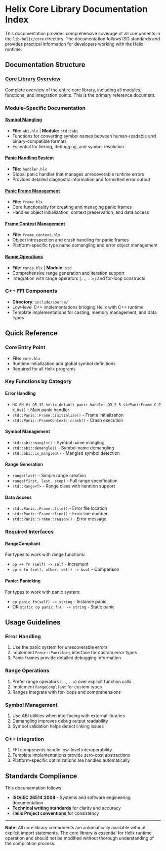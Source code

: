 # Helix Core Library Documentation Index

This documentation provides comprehensive coverage of all components in the `lib-helix/core` directory. The documentation follows ISO standards and provides practical information for developers working with the Helix runtime.

## Documentation Structure

### [Core Library Overview](core.md)
Complete overview of the entire core library, including all modules, functions, and integration points. This is the primary reference document.

### Module-Specific Documentation

#### [Symbol Mangling](symbol-mangling.md)
- **File:** `abi.hlx` | **Module:** `std::abi`
- Functions for converting symbol names between human-readable and binary-compatible formats
- Essential for linking, debugging, and symbol resolution

#### [Panic Handling System](panic-handling.md)
- **File:** `handler.hlx`
- Global panic handler that manages unrecoverable runtime errors
- Provides detailed diagnostic information and formatted error output

#### [Panic Frame Management](frame-management.md)
- **File:** `frame.hlx`
- Core functionality for creating and managing panic frames
- Handles object initialization, context preservation, and data access

#### [Frame Context Management](frame-context.md)
- **File:** `frame_context.hlx`
- Object introspection and crash handling for panic frames
- Platform-specific type name demangling and error object management

#### [Range Operations](range-operations.md)
- **File:** `range.hlx` | **Module:** `std`
- Comprehensive range generation and iteration support
- Integration with range operators (`..`, `..=`) and for-loop constructs

### C++ FFI Components
- **Directory:** `include/source/`
- Low-level C++ implementations bridging Helix with C++ runtime
- Template implementations for casting, memory management, and data types

## Quick Reference

### Core Entry Point
- **File:** `core.hlx`
- Runtime initialization and global symbol definitions
- Required for all Helix programs

### Key Functions by Category

#### Error Handling
- `HX_FN_Vi_Q5_32_helix_default_panic_handler_Q3_5_5_stdPanicFrame_C_PK_Rv()` - Main panic handler
- `std::Panic::Frame::initialize()` - Frame initialization
- `std::Panic::FrameContext::crash()` - Crash execution

#### Symbol Management  
- `std::abi::mangle()` - Symbol name mangling
- `std::abi::demangle()` - Symbol name demangling
- `std::abi::is_mangled()` - Mangled symbol detection

#### Range Generation
- `range(last)` - Simple range creation
- `range(first, last, step)` - Full range specification
- `std::Range<T>` - Range class with iteration support

#### Data Access
- `std::Panic::Frame::file()` - Error file location
- `std::Panic::Frame::line()` - Error line number
- `std::Panic::Frame::reason()` - Error message

### Required Interfaces

#### RangeCompliant
For types to work with range functions:
- `op ++ fn (self) -> self` - Increment
- `op < fn (self, other: self) -> bool` - Comparison

#### Panic::Panicking
For types to work with panic system:
- `op panic fn(self) -> string` - Instance panic
- OR `static op panic fn() -> string` - Static panic

## Usage Guidelines

### Error Handling
1. Use the panic system for unrecoverable errors
2. Implement `Panic::Panicking` interface for custom error types
3. Panic frames provide detailed debugging information

### Range Operations
1. Prefer range operators (`..`, `..=`) over explicit function calls
2. Implement `RangeCompliant` for custom types
3. Ranges integrate with for-loops and comprehensions

### Symbol Management
1. Use ABI utilities when interfacing with external libraries
2. Demangling improves debug output readability
3. Symbol validation helps detect linking issues

### C++ Integration
1. FFI components handle low-level interoperability
2. Template implementations provide zero-cost abstractions
3. Platform-specific optimizations are handled automatically

## Standards Compliance

This documentation follows:
- **ISO/IEC 26514:2008** - Systems and software engineering documentation
- **Technical writing standards** for clarity and accuracy
- **Helix Project conventions** for consistency

---

**Note:** All core library components are automatically available without explicit import statements. The core library is essential for Helix runtime operation and should not be modified without thorough understanding of the compilation process.
